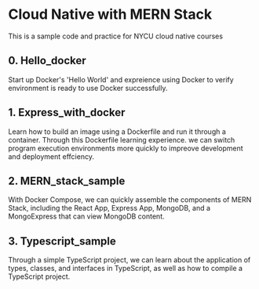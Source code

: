 #  Cloud Native with MERN Stack
This is a sample code and practice for NYCU cloud native courses

## 0. Hello_docker

Start up Docker's 'Hello World' and expreience using Docker to verify environment is ready to use Docker successfully.

## 1. Express_with_docker

Learn how to build an image using a Dockerfile and run it through a container. Through this Dockerfile learning experience. we can switch program execution environments more quickly to impreove development and deployment effciency.

## 2. MERN_stack_sample

With Docker Compose, we can quickly assemble the components of MERN Stack, including the React App, Express App, MongoDB, and a MongoExpress that can view MongoDB content.

## 3. Typescript_sample

Through a simple TypeScript project, we can learn about the application of types, classes, and interfaces in TypeScript, as well as how to compile a TypeScript project.